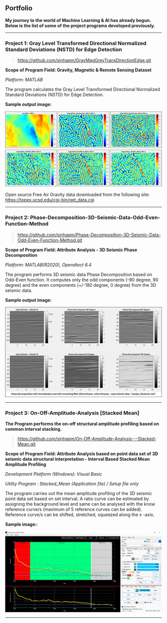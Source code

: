 ## Portfolio

**My journey to the world of Machine Learning & AI has already begun. Below is the list of some of the project programs developed previously.**

------------------------------------------------------------------------------------------

### Project 1: Gray Level Transformed Directional Normalized Standard Deviations (NSTD) for Edge Detection

> https://github.com/sinhapm/GravMagGreyTransDirectionEdge.git

**Scope of Program Field: Gravity, Magnetic & Remote Sensing Dataset**

_Platform: MATLAB_

The program calculates the Gray Level Transformed Directional Normalized Standard Deviations (NSTD) for Edge Detection.

**Sample output image:**

![](./assets/img/Image_GravLineament.jpg)

Open source Free Air Gravity data downloaded from the following site: https://topex.ucsd.edu/cgi-bin/get_data.cgi

------------------------------------------------------------------------------------------

### Project 2: Phase-Decomposition-3D-Seismic-Data-Odd-Even-Function-Method

> https://github.com/sinhapm/Phase-Decomposition-3D-Seismic-Data-Odd-Even-Function-Method.git

**Scope of Program Field: Attribute Analysis - 3D Seismic Phase Decomposition**

_Platform: MATLAB(R2020), Opendtect 6.4_

The program performs 3D seismic data Phase Decomposition based on Odd-Even function. It computes only the odd components (-90 degree, 90 degree) and the even components (+/-180 degree, 0 degree) from the 3D seismic data.

**Sample output image:**

![](./assets/img//image_phasedecomposition.jpg)

------------------------------------------------------------------------------------------

### Project 3: On-Off-Amplitude-Analysis [Stacked Mean]
**The Program performs the on-off structural amplitude profiling based on common interval stacking.**

> https://github.com/sinhapm/On-Off-Amplitude-Analysis---Stacked-Mean.git

**Scope of Program Field: Attribute Analysis based on point data set of 3D seismic data structural interpretation - Interval Based Stacked Mean Amplitude Profiling**

_Development Platform (Windows): Visual Basic_

_Utility Program : Stacked_Mean (Application file) / Setup file only_

The program carries out the mean amplitude profiling of the 3D seismic point data set based on set interval. A ratio curve can be estimated by assigning the background level and same can be analysed with the know reference curve/s (maximum of 5 reference curves can be added). Reference curve/s can be shifted, stretched, squeezed along the x -axis.

**Sample image:**:

![](./assets/img/Image_StackedMean.jpg )

------------------------------------------------------------------------------------------


